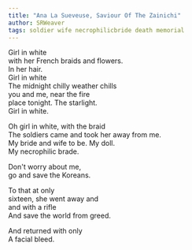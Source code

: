 ```yaml
---
title: "Ana La Sueveuse, Saviour Of The Zainichi"
author: SRWeaver
tags: soldier wife necrophilicbride death memorial
---
```

Girl in white<br />
with her French braids and flowers.<br />
   In her hair.<br />
Girl in white<br />
The midnight chilly weather chills<br />
you and me, near the fire<br />
place tonight. The starlight.<br />
Girl in white.

Oh girl in white, with the braid<br />
The soldiers came and took her away from me.<br />
My bride and wife to be. My doll.<br />
My necrophilic brade.

Don't worry about me,<br />
go and save the Koreans.<br />

To that at only<br />
sixteen, she went away and<br />
and with a rifle<br />
And save the world from greed.

And returned with only<br />
A facial bleed.
